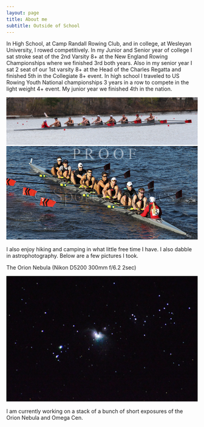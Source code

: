 ```yaml
---
layout: page
title: About me
subtitle: Outside of School
---
```


In High School, at Camp Randall Rowing Club, and in college, at Wesleyan University, I rowed competitively. In my Junior and Senior year of college I sat stroke seat of the 2nd Varsity 8+ at the New England Rowing Championships where we finished 3rd both years. Also in my senior year I sat 2 seat of our 1st varsity 8+ at the Head of the Charles Regatta and finished 5th in the Collegiate 8+ event. In high school I traveled to US Rowing Youth National championships 3 years in a row to compete in the light weight 4+ event. My junior year we finished 4th in the nation. 

![textpic](../img/NERC.jpg)
![textpic](../img/HOCR.png)

I also enjoy hiking and camping in what little free time I have. I also dabble in astrophotography. Below are a few pictures I took.

The Orion Nebula (Nikon D5200 300mm f/6.2 2sec)

![textpic](../img/DSC_1083.JPG)

I am currently working on a stack of a bunch of short exposures of the Orion Nebula and Omega Cen.
